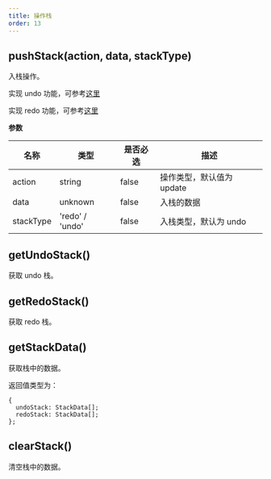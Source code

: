 ```yaml
---
title: 操作栈
order: 13
---
```


## pushStack(action, data, stackType)

入栈操作。

实现 undo 功能，可参考[这里](https://github.com/antvis/F6/blob/master/packages/plugin/src/toolBar/index.ts#L208)

实现 redo 功能，可参考[这里](https://github.com/antvis/F6/blob/master/packages/plugin/src/toolBar/index.ts#L295)

**参数**

| 名称      | 类型            | 是否必选 | 描述                      |
| --------- | --------------- | -------- | ------------------------- |
| action    | string          | false    | 操作类型，默认值为 update |
| data      | unknown         | false    | 入栈的数据                |
| stackType | 'redo' / 'undo' | false    | 入栈类型，默认为 undo     |

## getUndoStack()

获取 undo 栈。

## getRedoStack()

获取 redo 栈。

## getStackData()

获取栈中的数据。

返回值类型为：

```
{
  undoStack: StackData[];
  redoStack: StackData[];
};
```

## clearStack()

清空栈中的数据。
